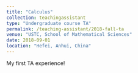 ```yaml
---
title: "Calculus"
collection: teachingassistant
type: "Undergraduate course TA"
permalink: /teaching-assistant/2018-fall-ta
venue: "USTC, School of Mathematical Sciences"
date: 2018-09-01
location: "Hefei, Anhui, China"
---
```


My first TA experience!
